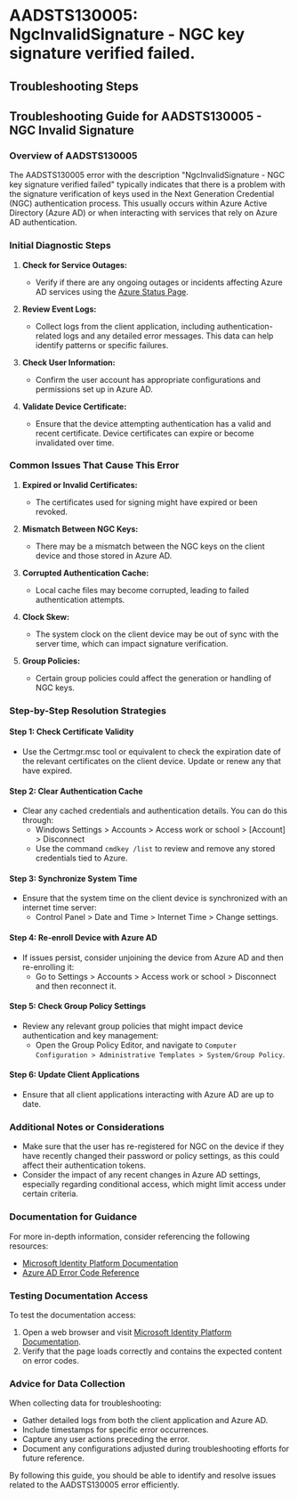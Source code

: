 
# AADSTS130005: NgcInvalidSignature - NGC key signature verified failed.


## Troubleshooting Steps
## Troubleshooting Guide for AADSTS130005 - NGC Invalid Signature 

### Overview of AADSTS130005
The AADSTS130005 error with the description "NgcInvalidSignature - NGC key signature verified failed" typically indicates that there is a problem with the signature verification of keys used in the Next Generation Credential (NGC) authentication process. This usually occurs within Azure Active Directory (Azure AD) or when interacting with services that rely on Azure AD authentication.

### Initial Diagnostic Steps
1. **Check for Service Outages:**
   - Verify if there are any ongoing outages or incidents affecting Azure AD services using the [Azure Status Page](https://status.azure.com/en-us/status).

2. **Review Event Logs:**
   - Collect logs from the client application, including authentication-related logs and any detailed error messages. This data can help identify patterns or specific failures.

3. **Check User Information:**
   - Confirm the user account has appropriate configurations and permissions set up in Azure AD.

4. **Validate Device Certificate:**
   - Ensure that the device attempting authentication has a valid and recent certificate. Device certificates can expire or become invalidated over time.

### Common Issues That Cause This Error
1. **Expired or Invalid Certificates:**
   - The certificates used for signing might have expired or been revoked.

2. **Mismatch Between NGC Keys:**
   - There may be a mismatch between the NGC keys on the client device and those stored in Azure AD.

3. **Corrupted Authentication Cache:**
   - Local cache files may become corrupted, leading to failed authentication attempts.

4. **Clock Skew:**
   - The system clock on the client device may be out of sync with the server time, which can impact signature verification.

5. **Group Policies:**
   - Certain group policies could affect the generation or handling of NGC keys.

### Step-by-Step Resolution Strategies
#### Step 1: Check Certificate Validity
- Use the Certmgr.msc tool or equivalent to check the expiration date of the relevant certificates on the client device. Update or renew any that have expired.

#### Step 2: Clear Authentication Cache
- Clear any cached credentials and authentication details. You can do this through:
  - Windows Settings > Accounts > Access work or school > [Account] > Disconnect
  - Use the command `cmdkey /list` to review and remove any stored credentials tied to Azure.

#### Step 3: Synchronize System Time
- Ensure that the system time on the client device is synchronized with an internet time server:
  - Control Panel > Date and Time > Internet Time > Change settings.

#### Step 4: Re-enroll Device with Azure AD
- If issues persist, consider unjoining the device from Azure AD and then re-enrolling it:
  - Go to Settings > Accounts > Access work or school > Disconnect and then reconnect it.

#### Step 5: Check Group Policy Settings
- Review any relevant group policies that might impact device authentication and key management:
  - Open the Group Policy Editor, and navigate to `Computer Configuration > Administrative Templates > System/Group Policy`.

#### Step 6: Update Client Applications
- Ensure that all client applications interacting with Azure AD are up to date.

### Additional Notes or Considerations
- Make sure that the user has re-registered for NGC on the device if they have recently changed their password or policy settings, as this could affect their authentication tokens.
- Consider the impact of any recent changes in Azure AD settings, especially regarding conditional access, which might limit access under certain criteria.

### Documentation for Guidance
For more in-depth information, consider referencing the following resources:
- [Microsoft Identity Platform Documentation](https://docs.microsoft.com/en-us/azure/active-directory/develop/)
- [Azure AD Error Code Reference](https://docs.microsoft.com/en-us/azure/active-directory/develop/reference-aadsts-error-codes)

### Testing Documentation Access
To test the documentation access:
1. Open a web browser and visit [Microsoft Identity Platform Documentation](https://docs.microsoft.com/en-us/azure/active-directory/develop/).
2. Verify that the page loads correctly and contains the expected content on error codes.

### Advice for Data Collection
When collecting data for troubleshooting:
- Gather detailed logs from both the client application and Azure AD.
- Include timestamps for specific error occurrences.
- Capture any user actions preceding the error.
- Document any configurations adjusted during troubleshooting efforts for future reference.

By following this guide, you should be able to identify and resolve issues related to the AADSTS130005 error efficiently.